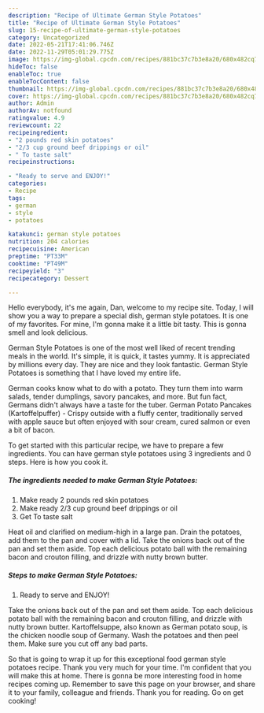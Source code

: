 ```yaml
---
description: "Recipe of Ultimate German Style Potatoes"
title: "Recipe of Ultimate German Style Potatoes"
slug: 15-recipe-of-ultimate-german-style-potatoes
category: Uncategorized
date: 2022-05-21T17:41:06.746Z
date: 2022-11-29T05:01:29.775Z
image: https://img-global.cpcdn.com/recipes/881bc37c7b3e8a20/680x482cq70/german-style-potatoes-recipe-main-photo.jpg
hideToc: false
enableToc: true
enableTocContent: false
thumbnail: https://img-global.cpcdn.com/recipes/881bc37c7b3e8a20/680x482cq70/german-style-potatoes-recipe-main-photo.jpg
cover: https://img-global.cpcdn.com/recipes/881bc37c7b3e8a20/680x482cq70/german-style-potatoes-recipe-main-photo.jpg
author: Admin
authorAv: notfound
ratingvalue: 4.9
reviewcount: 22
recipeingredient:
- "2 pounds red skin potatoes"
- "2/3 cup ground beef drippings or oil"
- " To taste salt"
recipeinstructions:

- "Ready to serve and ENJOY!"
categories:
- Recipe
tags:
- german
- style
- potatoes

katakunci: german style potatoes 
nutrition: 204 calories
recipecuisine: American
preptime: "PT33M"
cooktime: "PT49M"
recipeyield: "3"
recipecategory: Dessert

---
```



Hello everybody, it's me again, Dan, welcome to my recipe site. Today, I will show you a way to prepare a special dish, german style potatoes. It is one of my favorites. For mine, I'm gonna make it a little bit tasty. This is gonna smell and look delicious.

German Style Potatoes is one of the most well liked of recent trending meals in the world. It's simple, it is quick, it tastes yummy. It is appreciated by millions every day. They are nice and they look fantastic. German Style Potatoes is something that I have loved my entire life.

German cooks know what to do with a potato. They turn them into warm salads, tender dumplings, savory pancakes, and more. But fun fact, Germans didn&#39;t always have a taste for the tuber. German Potato Pancakes (Kartoffelpuffer) - Crispy outside with a fluffy center, traditionally served with apple sauce but often enjoyed with sour cream, cured salmon or even a bit of bacon.


To get started with this particular recipe, we have to prepare a few ingredients. You can have german style potatoes using 3 ingredients and 0 steps. Here is how you cook it.

<!--inarticleads1-->

##### The ingredients needed to make German Style Potatoes:

1. Make ready 2 pounds red skin potatoes
1. Make ready 2/3 cup ground beef drippings or oil
1. Get  To taste salt


Heat oil and clarified on medium-high in a large pan. Drain the potatoes, add them to the pan and cover with a lid. Take the onions back out of the pan and set them aside. Top each delicious potato ball with the remaining bacon and crouton filling, and drizzle with nutty brown butter. 

<!--inarticleads2-->

##### Steps to make German Style Potatoes:


1. Ready to serve and ENJOY!

Take the onions back out of the pan and set them aside. Top each delicious potato ball with the remaining bacon and crouton filling, and drizzle with nutty brown butter. Kartoffelsuppe, also known as German potato soup, is the chicken noodle soup of Germany. Wash the potatoes and then peel them. Make sure you cut off any bad parts. 

So that is going to wrap it up for this exceptional food german style potatoes recipe. Thank you very much for your time. I'm confident that you will make this at home. There is gonna be more interesting food in home recipes coming up. Remember to save this page on your browser, and share it to your family, colleague and friends. Thank you for reading. Go on get cooking!
